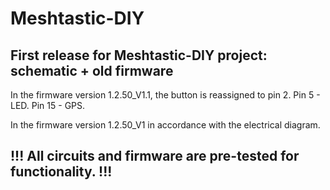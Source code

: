 # Meshtastic-DIY
## First release for Meshtastic-DIY project: schematic + old firmware

In the firmware version 1.2.50_V1.1, the button is reassigned to pin 2. Pin 5 - LED. Pin 15 - GPS.

In the firmware version 1.2.50_V1 in accordance with the electrical diagram.

## !!! All circuits and firmware are pre-tested for functionality. !!!